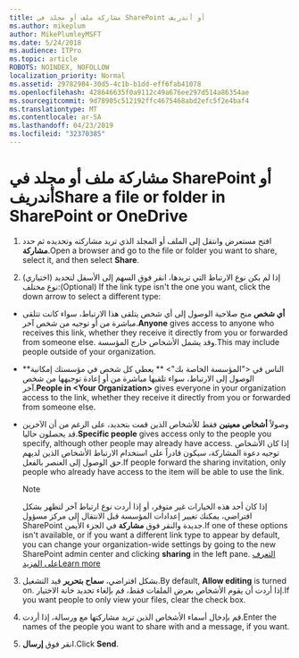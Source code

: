 ```yaml
---
title: مشاركة ملف أو مجلد في SharePoint أو أندريف
ms.author: mikeplum
author: MikePlumleyMSFT
ms.date: 5/24/2018
ms.audience: ITPro
ms.topic: article
ROBOTS: NOINDEX, NOFOLLOW
localization_priority: Normal
ms.assetid: 29782984-30d5-4c1b-b1dd-eff6fab41078
ms.openlocfilehash: 428646635f0a9112c49a676ee297d514a86354ae
ms.sourcegitcommit: 9d78905c512192ffc4675468abd2efc5f2e4baf4
ms.translationtype: MT
ms.contentlocale: ar-SA
ms.lasthandoff: 04/23/2019
ms.locfileid: "32370385"
---
```

# <a name="share-a-file-or-folder-in-sharepoint-or-onedrive"></a><span data-ttu-id="0af25-102">مشاركة ملف أو مجلد في SharePoint أو أندريف</span><span class="sxs-lookup"><span data-stu-id="0af25-102">Share a file or folder in SharePoint or OneDrive</span></span>

1. <span data-ttu-id="0af25-103">افتح مستعرض وانتقل إلى الملف أو المجلد الذي تريد مشاركته وتحديده ثم حدد **مشاركة**.</span><span class="sxs-lookup"><span data-stu-id="0af25-103">Open a browser and go to the file or folder you want to share, select it, and then select **Share**.</span></span> 
    
2. <span data-ttu-id="0af25-104">(اختياري) إذا لم يكن نوع الارتباط التي تريدها، انقر فوق السهم إلى الأسفل لتحديد نوع مختلف:</span><span class="sxs-lookup"><span data-stu-id="0af25-104">(Optional) If the link type isn't the one you want, click the down arrow to select a different type:</span></span>
    
  - <span data-ttu-id="0af25-105">**أي شخص** منح صلاحية الوصول إلى أي شخص يتلقى هذا الارتباط، سواء كانت تتلقى مباشرة من أو توجيه من شخص آخر.</span><span class="sxs-lookup"><span data-stu-id="0af25-105">**Anyone** gives access to anyone who receives this link, whether they receive it directly from you or forwarded from someone else.</span></span> <span data-ttu-id="0af25-106">وقد يشمل الأشخاص خارج المؤسسة.</span><span class="sxs-lookup"><span data-stu-id="0af25-106">This may include people outside of your organization.</span></span> 
    
  - <span data-ttu-id="0af25-107">\*\*الناس في \<"المؤسسة الخاصة بك"\> \*\* يعطي كل شخص في مؤسستك إمكانية الوصول إلى الارتباط، سواء تلقيها مباشرة من أو إعادة توجيهها من شخص آخر.</span><span class="sxs-lookup"><span data-stu-id="0af25-107">**People in \<Your Organization\>** gives everyone in your organization access to the link, whether they receive it directly from you or forwarded from someone else.</span></span> 
    
  - <span data-ttu-id="0af25-108">وصولاً **أشخاص معينين** فقط للأشخاص الذين قمت بتحديد، على الرغم من أن الآخرين قد يحصلون حاليا.</span><span class="sxs-lookup"><span data-stu-id="0af25-108">**Specific people** gives access only to the people you specify, although other people may already have access.</span></span> <span data-ttu-id="0af25-109">إذا كان الأشخاص توجيه دعوة المشاركة، سيكون قادراً على استخدام الارتباط الأشخاص الذين لديهم حق الوصول إلى العنصر بالفعل.</span><span class="sxs-lookup"><span data-stu-id="0af25-109">If people forward the sharing invitation, only people who already have access to the item will be able to use the link.</span></span> 
    
    > [!NOTE]
    > <span data-ttu-id="0af25-110">إذا كان أحد هذه الخيارات غير متوفر، أو إذا أردت نوع ارتباط آخر لتظهر بشكل افتراضي، يمكنك تغيير إعدادات المؤسسة قبل الانتقال إلى مركز مسؤول SharePoint جديدة والنقر فوق **مشاركة** في الجزء الأيمن.</span><span class="sxs-lookup"><span data-stu-id="0af25-110">If one of these options isn't available, or if you want a different link type to appear by default, you can change your organization-wide settings by going to the new SharePoint admin center and clicking **sharing** in the left pane.</span></span> [<span data-ttu-id="0af25-111">التعرف على المزيد</span><span class="sxs-lookup"><span data-stu-id="0af25-111">Learn more</span></span>](https://go.microsoft.com/fwlink/?linkid=866426)
  
3. <span data-ttu-id="0af25-112">بشكل افتراضي، **سماح بتحرير** قيد التشغيل.</span><span class="sxs-lookup"><span data-stu-id="0af25-112">By default, **Allow editing** is turned on.</span></span> <span data-ttu-id="0af25-113">إذا أردت أن يقوم الأشخاص بعرض الملفات فقط، قم بإلغاء تحديد خانة الاختيار.</span><span class="sxs-lookup"><span data-stu-id="0af25-113">If you want people to only view your files, clear the check box.</span></span> 
    
4. <span data-ttu-id="0af25-114">قم بإدخال أسماء الأشخاص الذين تريد مشاركتها مع ورسالة، إذا أردت.</span><span class="sxs-lookup"><span data-stu-id="0af25-114">Enter the names of the people you want to share with and a message, if you want.</span></span>
    
5. <span data-ttu-id="0af25-115">انقر فوق **إرسال**.</span><span class="sxs-lookup"><span data-stu-id="0af25-115">Click **Send**.</span></span> 
    

